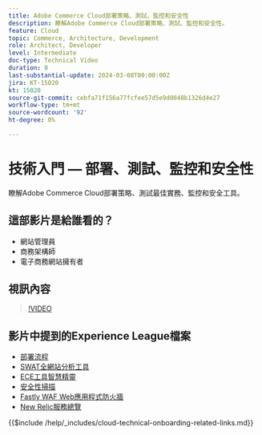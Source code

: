 ```yaml
---
title: Adobe Commerce Cloud部署策略、測試、監控和安全性
description: 瞭解Adobe Commerce Cloud部署策略、測試、監控和安全性。
feature: Cloud
topic: Commerce, Architecture, Development
role: Architect, Developer
level: Intermediate
doc-type: Technical Video
duration: 0
last-substantial-update: 2024-03-08T00:00:00Z
jira: KT-15020
kt: 15020
source-git-commit: cebfa71f156a77fcfee57d5e9d0048b1326d4e27
workflow-type: tm+mt
source-wordcount: '92'
ht-degree: 0%

---
```



# 技術入門 — 部署、測試、監控和安全性

瞭解Adobe Commerce Cloud部署策略、測試最佳實務、監控和安全工具。

## 這部影片是給誰看的？

- 網站管理員
- 商務架構師
- 電子商務網站擁有者

## 視訊內容

>[!VIDEO](https://video.tv.adobe.com/v/3427818?learn=on)

## 影片中提到的Experience League檔案

- [部署流程](https://experienceleague.adobe.com/docs/commerce-cloud-service/user-guide/develop/deploy/process.html)
- [SWAT全網站分析工具](https://experienceleague.adobe.com/docs/commerce-operations/tools/site-wide-analysis-tool/intro.html)
- [ECE工具智慧精靈](https://experienceleague.adobe.com/docs/commerce-cloud-service/user-guide/develop/deploy/smart-wizards.html)
- [安全性掃描](https://experienceleague.adobe.com/docs/commerce-admin/systems/security/security-scan.html)
- [Fastly WAF Web應用程式防火牆](https://experienceleague.adobe.com/docs/commerce-cloud-service/user-guide/cdn/fastly-waf-service.html)
- [New Relic服務總覽](https://experienceleague.adobe.com/docs/commerce-cloud-service/user-guide/monitor/new-relic/new-relic-service.html)

{{$include /help/_includes/cloud-technical-onboarding-related-links.md}}
